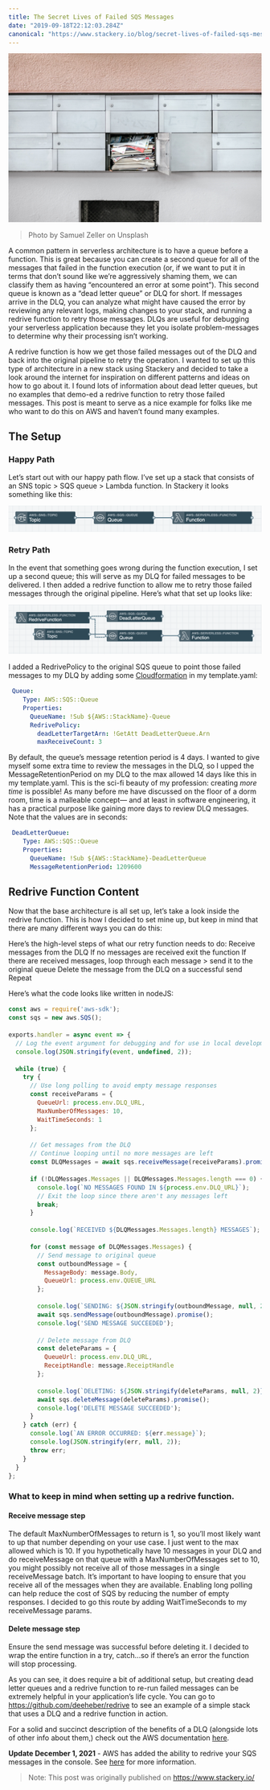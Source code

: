 ```yaml
---
title: The Secret Lives of Failed SQS Messages
date: "2019-09-18T22:12:03.284Z"
canonical: "https://www.stackery.io/blog/secret-lives-of-failed-sqs-messages"
---
```


![Mailbox](./mailbox.jpg)
>Photo by Samuel Zeller on Unsplash

A common pattern in serverless architecture is to have a queue before a function. This is great because you can create a second queue for all of the messages that failed in the function execution (or, if we want to put it in terms that don’t sound like we’re aggressively shaming them, we can classify them as having “encountered an error at some point”). This second queue is known as a “dead letter queue” or DLQ for short. If messages arrive in the DLQ, you can analyze what might have caused the error by reviewing any relevant logs, making changes to your stack, and running a redrive function to retry those messages. DLQs are useful for debugging your serverless application because they let you isolate problem-messages to determine why their processing isn’t working.

A redrive function is how we get those failed messages out of the DLQ and back into the original pipeline to retry the operation. I wanted to set up this type of architecture in a new stack using Stackery and decided to take a look around the internet for inspiration on different patterns and ideas on how to go about it. I found lots of information about dead letter queues, but no examples that demo-ed a redrive function to retry those failed messages. This post is meant to serve as a nice example for folks like me who want to do this on AWS and haven’t found many examples.

## The Setup

### Happy Path

Let’s start out with our happy path flow. I’ve set up a stack that consists of an SNS topic > SQS queue > Lambda function. In Stackery it looks something like this:

![Happy Path](./happyPath.png)

### Retry Path

In the event that something goes wrong during the function execution, I set up a second queue; this will serve as my DLQ for failed messages to be delivered. I then added a redrive function to allow me to retry those failed messages through the original pipeline. Here’s what that set up looks like:

![Retry Path](./retryPath.png)

I added a RedrivePolicy to the original SQS queue to point those failed messages to my DLQ by adding some <a href="https://aws.amazon.com/cloudformation/" target="_blank" rel="noopener noreferrer">Cloudformation</a> in my template.yaml:

```yaml
 Queue:
    Type: AWS::SQS::Queue
    Properties:
      QueueName: !Sub ${AWS::StackName}-Queue
      RedrivePolicy:
        deadLetterTargetArn: !GetAtt DeadLetterQueue.Arn
        maxReceiveCount: 3
```

By default, the queue’s message retention period is 4 days. I wanted to give myself some extra time to review the messages in the DLQ, so I upped the MessageRetentionPeriod on my DLQ to the max allowed 14 days like this in my template.yaml. This is the sci-fi beauty of my profession: creating *more time* is possible! As many before me have discussed on the floor of a dorm room, time is a malleable concept— and at least in software engineering, it has a practical purpose like gaining more days to review DLQ messages. Note that the values are in seconds:

```yaml
 DeadLetterQueue:
    Type: AWS::SQS::Queue
    Properties:
      QueueName: !Sub ${AWS::StackName}-DeadLetterQueue
      MessageRetentionPeriod: 1209600
```
## Redrive Function Content

Now that the base architecture is all set up, let’s take a look inside the redrive function. This is how I decided to set mine up, but keep in mind that there are many different ways you can do this:

Here’s the high-level steps of what our retry function needs to do:
Receive messages from the DLQ
If no messages are received exit the function
If there are received messages, loop through each message > send it to the original queue
Delete the message from the DLQ on a successful send
Repeat

Here’s what the code looks like written in nodeJS:

```javascript
const aws = require('aws-sdk');
const sqs = new aws.SQS();

exports.handler = async event => {
  // Log the event argument for debugging and for use in local development.
  console.log(JSON.stringify(event, undefined, 2));

  while (true) {
    try {
      // Use long polling to avoid empty message responses
      const receiveParams = {
        QueueUrl: process.env.DLQ_URL,
        MaxNumberOfMessages: 10,
        WaitTimeSeconds: 1
      };

      // Get messages from the DLQ
      // Continue looping until no more messages are left
      const DLQMessages = await sqs.receiveMessage(receiveParams).promise();

      if (!DLQMessages.Messages || DLQMessages.Messages.length === 0) {
        console.log(`NO MESSAGES FOUND IN ${process.env.DLQ_URL}`);
        // Exit the loop since there aren't any messages left
        break;
      }

      console.log(`RECEIVED ${DLQMessages.Messages.length} MESSAGES`);

      for (const message of DLQMessages.Messages) {
        // Send message to original queue
        const outboundMessage = {
          MessageBody: message.Body,
          QueueUrl: process.env.QUEUE_URL
        };

        console.log(`SENDING: ${JSON.stringify(outboundMessage, null, 2)}`);
        await sqs.sendMessage(outboundMessage).promise();
        console.log('SEND MESSAGE SUCCEEDED');

        // Delete message from DLQ
        const deleteParams = {
          QueueUrl: process.env.DLQ_URL,
          ReceiptHandle: message.ReceiptHandle
        };

        console.log(`DELETING: ${JSON.stringify(deleteParams, null, 2)}`);
        await sqs.deleteMessage(deleteParams).promise();
        console.log('DELETE MESSAGE SUCCEEDED');
      }
    } catch (err) {
      console.log(`AN ERROR OCCURRED: ${err.message}`);
      console.log(JSON.stringify(err, null, 2));
      throw err;
    }
  }
};
```
### What to keep in mind when setting up a redrive function.

#### Receive message step

The default MaxNumberOfMessages to return is 1, so you’ll most likely want to up that number depending on your use case. I just went to the max allowed which is 10.
If you hypothetically have 10 messages in your DLQ and do receiveMessage on that queue with a MaxNumberOfMessages set to 10, you might possibly not receive all of those messages in a single receiveMessage batch. It’s important to have looping to ensure that you receive all of the messages when they are available.
Enabling long polling can help reduce the cost of SQS by reducing the number of empty responses. I decided to go this route by adding WaitTimeSeconds to my receiveMessage params.

#### Delete message step

Ensure the send message was successful before deleting it. I decided to wrap the entire function in a try, catch...so if there’s an error the function will stop processing.

As you can see, it does require a bit of additional setup, but creating dead letter queues and a redrive function to re-run failed messages can be extremely helpful in your application’s life cycle. You can go to https://github.com/deeheber/redrive to see an example of a simple stack that uses a DLQ and a redrive function in action.

For a solid and succinct description of the benefits of a DLQ (alongside lots of other info about them,) check out the AWS documentation <a href="https://docs.aws.amazon.com/AWSSimpleQueueService/latest/SQSDeveloperGuide/sqs-dead-letter-queues.html#sqs-dead-letter-queues-benefits" target="_blank" rel="noopener noreferrer">here</a>.

**Update December 1, 2021** - AWS has added the ability to redrive your SQS messages in the console. See [here](https://aws.amazon.com/about-aws/whats-new/2021/12/amazon-sqs-dead-letter-queue-management-experience-queues/) for more information.

>Note: This post was originally published on https://www.stackery.io/
